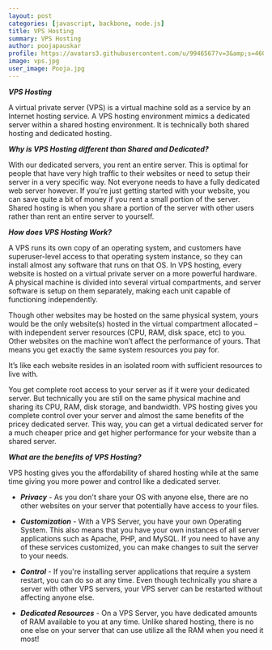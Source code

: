 ```yaml
---
layout: post
categories: [javascript, backbone, node.js]
title: VPS Hosting
summary: VPS Hosting
author: poojapauskar
profile: https://avatars3.githubusercontent.com/u/9946567?v=3&amp;s=460
image: vps.jpg
user_image: Pooja.jpg
---
```


***VPS Hosting***

A virtual private server (VPS) is a virtual machine sold as a service by an Internet hosting service. A VPS hosting environment mimics a dedicated server within a shared hosting environment. It is technically both shared hosting and dedicated hosting.

***Why is VPS Hosting different than Shared and Dedicated?***

With our dedicated servers, you rent an entire server. This is optimal for people that have very high traffic to their websites or need to setup their server in a very specific way. Not everyone needs to have a fully dedicated web server however. If you're just getting started with your website, you can save quite a bit of money if you rent a small portion of the server. Shared hosting is when you share a portion of the server with other users rather than rent an entire server to yourself.

***How does VPS Hosting Work?***

A VPS runs its own copy of an operating system, and customers have superuser-level access to that operating system instance, so they can install almost any software that runs on that OS. In VPS hosting, every website is hosted on a virtual private server on a more powerful hardware. A physical machine is divided into several virtual compartments, and server software is setup on them separately, making each unit capable of functioning independently.

Though other websites may be hosted on the same physical system, yours would be the only website(s) hosted in the virtual compartment allocated – with independent server resources (CPU, RAM, disk space, etc) to you. Other websites on the machine won’t affect the performance of yours. That means you get exactly the same system resources you pay for.

It’s like each website resides in an isolated room with sufficient resources to live with.

You get complete root access to your server as if it were your dedicated server. But technically you are still on the same physical machine and sharing its CPU, RAM, disk storage, and bandwidth. VPS hosting gives you complete control over your server and almost the same benefits of the pricey dedicated server. This way, you can get a virtual dedicated server for a much cheaper price and get higher performance for your website than a shared server.

***What are the benefits of VPS Hosting?***

VPS hosting gives you the affordability of shared hosting while at the same time giving you more power and control like a dedicated server.

- ***Privacy*** - As you don't share your OS with anyone else, there are no other websites on your server that potentially have access to your files.

- ***Customization*** - With a VPS Server, you have your own Operating System. This also means that you have your own instances of all server applications such as Apache, PHP, and MySQL. If you need to have any of these services customized, you can make changes to suit the server to your needs.

- ***Control*** - If you're installing server applications that require a system restart, you can do so at any time. Even though technically you share a server with other VPS servers, your VPS server can be restarted without affecting anyone else.

- ***Dedicated Resources*** - On a VPS Server, you have dedicated amounts of RAM available to you at any time. Unlike shared hosting, there is no one else on your server that can use utilize all the RAM when you need it most!
